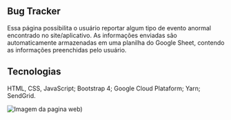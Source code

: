 ## Bug Tracker
 Essa página possibilita o usuário reportar algum tipo de evento anormal encontrado no site/aplicativo. As informações enviadas são automaticamente armazenadas em uma planilha do Google Sheet, contendo as informações preenchidas pelo usuário.

## Tecnologias
 HTML, CSS, JavaScript;
 Bootstrap 4;
 Google Cloud Plataform;
 Yarn;
 SendGrid.

![Imagem da pagina web)](https://imgur.com/hUrbPhF.png)